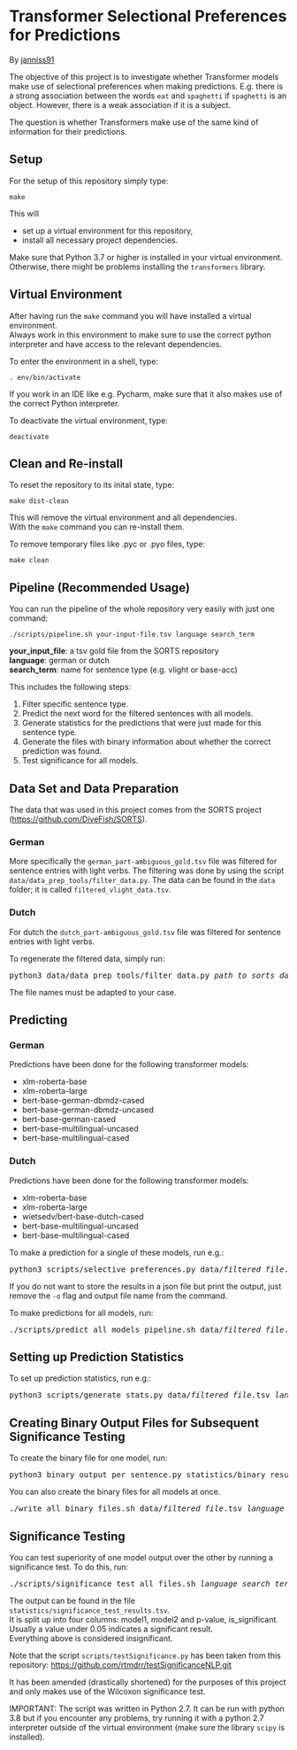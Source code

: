 # Transformer Selectional Preferences for Predictions
By [janniss91](https://github.com/janniss91/)


The objective of this project is to investigate whether Transformer models make use of selectional preferences when making predictions. E.g. there is a strong association between the words `eat` and `spaghetti` if `spaghetti` is an object. However, there is a weak association if it is a subject.

The question is whether Transformers make use of the same kind of information for their predictions.

## Setup

For the setup of this repository simply type:

    make

This will

- set up a virtual environment for this repository,
- install all necessary project dependencies.

Make sure that Python 3.7 or higher is installed in your virtual environment. Otherwise, there might be problems installing the `transformers` library.

## Virtual Environment

After having run the `make` command you will have installed a virtual environment.  
Always work in this environment to make sure to use the correct python interpreter and have access to the relevant dependencies.

To enter the environment in a shell, type:

    . env/bin/activate

If you work in an IDE like e.g. Pycharm, make sure that it also makes use of the correct Python interpreter.

To deactivate the virtual environment, type:

    deactivate

## Clean and Re-install

To reset the repository to its inital state, type:

    make dist-clean

This will remove the virtual environment and all dependencies.  
With the `make` command you can re-install them.

To remove temporary files like .pyc or .pyo files, type:

    make clean

## Pipeline (Recommended Usage)

You can run the pipeline of the whole repository very easily with just one command:

    ./scripts/pipeline.sh your-input-file.tsv language search_term

**your_input_file**: a tsv gold file from the SORTS repository  
**language**: german or dutch  
**search_term**: name for sentence type (e.g. vlight or base-acc)

This includes the following steps:

1. Filter specific sentence type.
2. Predict the next word for the filtered sentences with all models.
3. Generate statistics for the predictions that were just made for this sentence type.
4. Generate the files with binary information about whether the correct prediction was found.
5. Test significance for all models.

## Data Set and Data Preparation

The data that was used in this project comes from the SORTS project (https://github.com/DiveFish/SORTS).

### German

More specifically the `german_part-ambiguous_gold.tsv` file was filtered for sentence entries with light verbs.
The filtering was done by using the script `data/data_prep_tools/filter_data.py`.
The data can be found in the `data` folder; it is called `filtered_vlight_data.tsv`.

### Dutch

For dutch the `dutch_part-ambiguous_gold.tsv` file was filtered for sentence entries with light verbs.

To regenerate the filtered data, simply run:

<pre>
python3 data/data_prep_tools/filter_data.py <i>path_to_sorts_data</i>.tsv data/<i>filtered_file</i>.tsv <i>language</i> <i>search_term</i>
</pre>

The file names must be adapted to your case.

## Predicting

### German

Predictions have been done for the following transformer models:

- xlm-roberta-base
- xlm-roberta-large
- bert-base-german-dbmdz-cased
- bert-base-german-dbmdz-uncased
- bert-base-german-cased
- bert-base-multilingual-uncased
- bert-base-multilingual-cased

### Dutch

Predictions have been done for the following transformer models:

- xlm-roberta-base
- xlm-roberta-large
- wietsedv/bert-base-dutch-cased
- bert-base-multilingual-uncased
- bert-base-multilingual-cased

To make a prediction for a single of these models, run e.g.:

<pre>
python3 scripts/selective_preferences.py data/<i>filtered_file</i>.tsv -m xlm-roberta-base -o predictions/<i>name_of_output_file</i>.json
</pre>

If you do not want to store the results in a json file but print the output, just remove the `-o` flag and output file name from the command.

To make predictions for all models, run:
<pre>
./scripts/predict_all_models_pipeline.sh data/<i>filtered_file</i>.tsv <i>language</i> <i>search_term</i>
</pre>

## Setting up Prediction Statistics

To set up prediction statistics, run e.g.:

<pre>
python3 scripts/generate_stats.py data/<i>filtered_file</i>.tsv <i>language</i> <i>search_term</i>
</pre>

## Creating Binary Output Files for Subsequent Significance Testing

To create the binary file for one model, run:

<pre>
python3 binary_output_per_sentence.py statistics/binary_results/prediction_file.json data/<i>filtered_file</i>.tsv <i>binary_output_file</i>
</pre>

You can also create the binary files for all models at once.

<pre>
./write_all_binary_files.sh data/<i>filtered_file</i>.tsv <i>language</i> <i>search_term</i>
</pre>

## Significance Testing

You can test superiority of one model output over the other by running a significance test. To do this, run:

<pre>
./scripts/significance_test_all_files.sh <i>language</i> <i>search_term</i>
</pre>

The output can be found in the file ```statistics/significance_test_results.tsv```.  
It is split up into four columns: model1, model2 and p-value, is_significant.  
Usually a value under 0.05 indicates a significant result.  
Everything above is considered insignificant.

Note that the script ```scripts/testSignificance.py``` has been taken from this repository: https://github.com/rtmdrr/testSignificanceNLP.git

It has been amended (drastically shortened) for the purposes of this project and only makes use of the Wilcoxon significance test.  

IMPORTANT: The script was written in Python 2.7. It can be run with python 3.8 but if you encounter any problems, try running it with a python 2.7 interpreter outside of the virtual environment (make sure the library ```scipy``` is installed).
